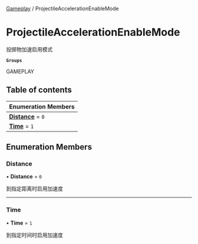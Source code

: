 [Gameplay](../modules/Gameplay.Gameplay.md) / ProjectileAccelerationEnableMode

# ProjectileAccelerationEnableMode <Badge type="tip" text="Enumeration" /> <Score text="ProjectileAccelerationEnableMode" />

投掷物加速启用模式

**`Groups`**

GAMEPLAY

## Table of contents

| Enumeration Members |
| :-----|
| **[Distance](Gameplay.ProjectileAccelerationEnableMode.md#distance)** = ``0`` <br> |
| **[Time](Gameplay.ProjectileAccelerationEnableMode.md#time)** = ``1`` <br> |

## Enumeration Members

### Distance <Score text="Distance" /> 

• **Distance** = ``0``

到指定距离时启用加速度

___

### Time <Score text="Time" /> 

• **Time** = ``1``

到指定时间时启用加速度
